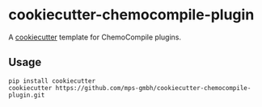 cookiecutter-chemocompile-plugin
==============================

A [cookiecutter](https://github.com/audreyr/cookiecutter) template for ChemoCompile plugins.

Usage
-----

    pip install cookiecutter
    cookiecutter https://github.com/mps-gmbh/cookiecutter-chemocompile-plugin.git
